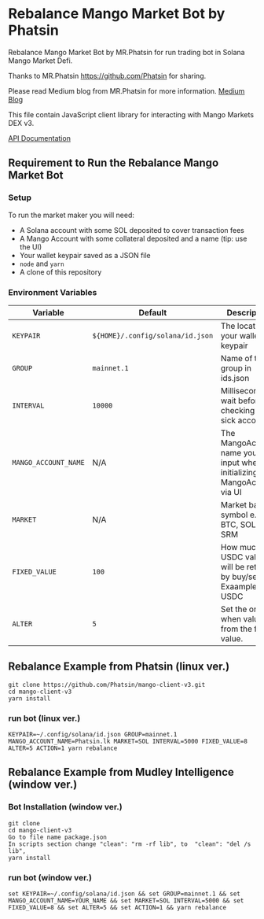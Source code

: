 # Rebalance Mango Market Bot by Phatsin 

Rebalance Mango Market Bot by MR.Phatsin for run trading bot in Solana Mango Market Defi.

Thanks to MR.Phatsin https://github.com/Phatsin for sharing. 

Please read Medium blog from MR.Phatsin for more information.
[Medium Blog](https://medium.com/@phatsinloedkhanitkon/%E0%B8%A7%E0%B8%B4%E0%B8%98%E0%B8%B5%E0%B8%81%E0%B8%B2%E0%B8%A3%E0%B9%83%E0%B8%8A%E0%B9%89%E0%B8%87%E0%B8%B2%E0%B8%99-bot-rebalance-%E0%B9%80%E0%B8%8A%E0%B8%B7%E0%B9%88%E0%B8%AD%E0%B8%A1%E0%B8%95%E0%B9%88%E0%B8%AD%E0%B8%81%E0%B8%B1%E0%B8%9A-mango-markets-%E0%B8%94%E0%B9%89%E0%B8%A7%E0%B8%A2-mango-client-v3-d72ba68d8014)



This file contain JavaScript client library for interacting with Mango Markets DEX v3.

[API Documentation](https://blockworks-foundation.github.io/mango-client-v3/)


## Requirement to Run the Rebalance Mango Market Bot
### Setup
To run the market maker you will need:
* A Solana account with some SOL deposited to cover transaction fees
* A Mango Account with some collateral deposited and a name (tip: use the UI)
* Your wallet keypair saved as a JSON file
* `node` and `yarn`
* A clone of this repository

### Environment Variables
| Variable | Default | Description |
| -------- | ------- | ----------- |
| `KEYPAIR` | `${HOME}/.config/solana/id.json` | The location of your wallet keypair |
| `GROUP` | `mainnet.1` | Name of the group in ids.json |
| `INTERVAL` | `10000` | Milliseconds to wait before checking for sick accounts |
| `MANGO_ACCOUNT_NAME` | N/A | The MangoAccount name you input when initializing the MangoAccount via UI |
| `MARKET` | N/A | Market base symbol e.g. BTC, SOL, SRM |
| `FIXED_VALUE` | `100` | How much the USDC value will be retained by buy/sell. Exaample 100 USDC
| `ALTER` | `5` | Set the order when value +- from the fixed value. 

## Rebalance Example from Phatsin (linux ver.)
```shell
git clone https://github.com/Phatsin/mango-client-v3.git
cd mango-client-v3
yarn install
```
### run bot (linux ver.)
```
KEYPAIR=~/.config/solana/id.json GROUP=mainnet.1 MANGO_ACCOUNT_NAME=Phatsin.lk MARKET=SOL INTERVAL=5000 FIXED_VALUE=8 ALTER=5 ACTION=1 yarn rebalance
```

## Rebalance Example from Mudley Intelligence (window ver.)
### Bot Installation (window ver.)
```
git clone 
cd mango-client-v3
Go to file name package.json
In scripts section change "clean": "rm -rf lib", to  "clean": "del /s lib",  
yarn install
```

### run bot (window ver.)
```
set KEYPAIR=~/.config/solana/id.json && set GROUP=mainnet.1 && set MANGO_ACCOUNT_NAME=YOUR_NAME && set MARKET=SOL INTERVAL=5000 && set FIXED_VALUE=8 && set ALTER=5 && set ACTION=1 && yarn rebalance
```

